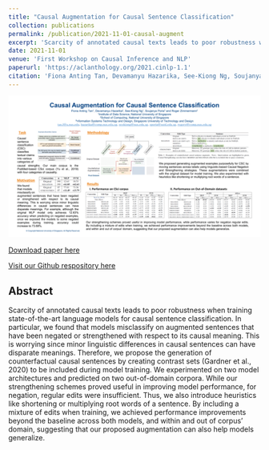 ```yaml
---
title: "Causal Augmentation for Causal Sentence Classification"
collection: publications
permalink: /publication/2021-11-01-causal-augment
excerpt: 'Scarcity of annotated causal texts leads to poor robustness when training state-of-the-art language models for causal sentence classification. In particular, we found that models misclassify on augmented sentences that have been negated or strengthened with respect to its causal meaning. This is worrying since minor linguistic differences in causal sentences can have disparate meanings. Therefore, we propose the generation of counterfactual causal sentences by creating contrast sets (Gardner et al., 2020) to be included during model training. We experimented on two model architectures and predicted on two out-of-domain corpora. While our strengthening schemes proved useful in improving model performance, for negation, regular edits were insufficient. Thus, we also introduce heuristics like shortening or multiplying root words of a sentence. By including a mixture of edits when training, we achieved performance improvements beyond the baseline across both models, and within and out of corpus’ domain, suggesting that our proposed augmentation can also help models generalize.'
date: 2021-11-01
venue: 'First Workshop on Causal Inference and NLP'
paperurl: 'https://aclanthology.org/2021.cinlp-1.1'
citation: 'Fiona Anting Tan, Devamanyu Hazarika, See-Kiong Ng, Soujanya Poria, and Roger Zimmermann. Causal augmentation for causal sentence classification. In Proceedings of the First Workshop on Causal Inference and NLP, pages 1–20, Punta Cana, Dominican Republic, November 2021. Association for Computational Linguistics. doi: 10.18653/v1/2021.cinlp-1.1.'
---
```


<img src='../images/posters/CausalAugment_CINLP_2021_Presentation_POSTER.png' width=800>


<a href='https://aclanthology.org/2021.cinlp-1.1'>Download paper here</a>


<a href='https://github.com/tanfiona/CausalAugment'>Visit our Github respository here</a>

<h2>Abstract</h2>
Scarcity of annotated causal texts leads to poor robustness when training state-of-the-art language models for causal sentence classification. In particular, we found that models misclassify on augmented sentences that have been negated or strengthened with respect to its causal meaning. This is worrying since minor linguistic differences in causal sentences can have disparate meanings. Therefore, we propose the generation of counterfactual causal sentences by creating contrast sets (Gardner et al., 2020) to be included during model training. We experimented on two model architectures and predicted on two out-of-domain corpora. While our strengthening schemes proved useful in improving model performance, for negation, regular edits were insufficient. Thus, we also introduce heuristics like shortening or multiplying root words of a sentence. By including a mixture of edits when training, we achieved performance improvements beyond the baseline across both models, and within and out of corpus’ domain, suggesting that our proposed augmentation can also help models generalize.
